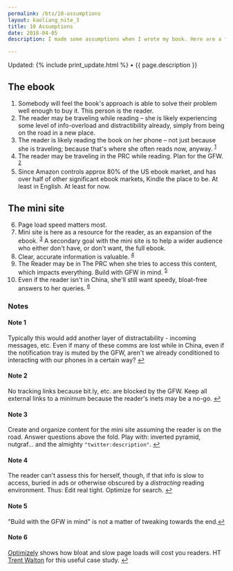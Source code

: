 ```yaml
---
permalink: /bts/10-assumptions
layout: kaoliang_nite_3
title: 10 Assumptions
date: 2018-04-05
description: I made some assumptions when I wrote my book. Here are a few them.

---
```


Updated: {% include print_update.html %} • {{ page.description }}

## The ebook

1. Somebody will feel the book's approach is able to solve their problem well enough to buy it. This person is the reader.
2. The reader may be traveling while reading – she is likely experiencing some level of info-overload and distractibility already, simply from being on the road in a new place.
3. The reader is likely reading the book on her phone – not just because she is traveling; because that's where she often reads now, anyway. <sup><a id="ref1" href="#note1" alt="footnote">1</a></sup>
4. The reader may be traveling in the PRC while reading. Plan for the GFW. <sup><a id="ref2" href="#note2" alt="footnote">2</a></sup>
5. Since Amazon controls approx 80% of the US ebook market, and has over half of other significant ebook markets, Kindle the place to be. At least in English. At least for now.


## The mini site

6. Page load speed matters most.
7. Mini site is here as a resource for the reader, as an expansion of the ebook. <sup><a id="ref3" href="#note3" alt="footnote">3</a></sup> A secondary goal with the mini site is to help a wider audience who either don't have, or don't want, the full ebook.
8. Clear, accurate information is valuable. <sup><a id="ref4" href="#note4" alt="footnote">4</a></sup>
9. The Reader may be in The PRC when she tries to access this content, which impacts everything. Build with GFW in mind. <sup><a id="ref5" href="#note5" alt="footnote">5</a></sup>
10. Even if the reader isn't in China, she'll still want speedy, bloat-free answers to her queries. <sup><a id="ref6" href="#note6" alt="footnote">6</a></sup>


### Notes

<h4 id="note1">Note 1</h4>

Typically this would add another layer of distractability - incoming messages, etc. Even if many of these comms are lost while in China, even if the notification tray is muted by the GFW, aren't we already conditioned to interacting with our phones in a certain way? <a href="#ref1" alt="back">↩</a>

<h4 id="note2">Note 2</h4>

No tracking links because bit.ly, etc. are blocked by the GFW. Keep all external links to a minimum because the reader's inets may be a no-go. <a href="#ref2" alt="back">↩</a>

<h4 id="note3">Note 3</h4>

Create and organize content for the mini site assuming the reader is on the road. Answer questions above the fold. Play with: inverted pyramid, nutgraf… and the almighty `"twitter:description"`. <a href="#ref3" alt="back">↩</a>

<h4 id="note4">Note 4</h4>

The reader can't assess this for herself, though, if that info is slow to access, buried in ads or otherwise obscured by a _distracting_ reading environment. Thus: Edit real tight. Optimize for search. <a href="#ref4" alt="back">↩</a>

<h4 id="note5">Note 5</h4>

"Build with the GFW in mind" is not a matter of tweaking towards the end.<a href="#ref5" alt="back">↩</a>

<h4 id="note6">Note 6</h4>

[Optimizely](https://blog.optimizely.com/2016/07/13/how-does-page-load-time-impact-engagement/) shows how bloat and slow page loads will cost you readers. HT [Trent Walton](http://trentwalton.com/notes/2018/01/08/optimizely-blog-page-load-time-engagement.html) for this useful case study. <a href="#ref6" alt="back">↩</a>
